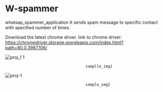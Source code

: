 # W-spammer
whatsap_spammer_application
It sends spam message to specific contact with specified number of times.

Download the latest chrome driver.
link to chrome driver: https://chromedriver.storage.googleapis.com/index.html?path=80.0.3987.106/

![proj_1 1](https://user-images.githubusercontent.com/59758000/77622278-fcaf1700-6f63-11ea-92b5-22acb3f7ae65.PNG)

                                        samplle_img1

![proj-1](https://user-images.githubusercontent.com/59758000/77623092-7f84a180-6f65-11ea-96e7-bc6b6080e678.PNG)

                                        sample_img2
